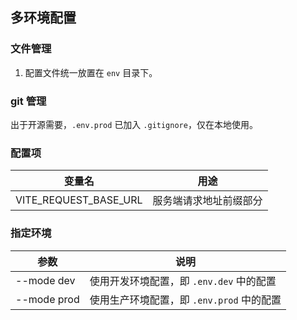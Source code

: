 ## 多环境配置

### 文件管理

1. 配置文件统一放置在 `env` 目录下。

### git 管理

出于开源需要，`.env.prod` 已加入 `.gitignore`，仅在本地使用。

### 配置项

| 变量名                | 用途                   |
| --------------------- | ---------------------- |
| VITE_REQUEST_BASE_URL | 服务端请求地址前缀部分 |

### 指定环境

| 参数        | 说明                                      |
| ----------- | ----------------------------------------- |
| --mode dev  | 使用开发环境配置，即 `.env.dev` 中的配置  |
| --mode prod | 使用生产环境配置，即 `.env.prod` 中的配置 |
